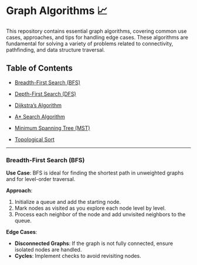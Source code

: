 # Graph Algorithms 📈

This repository contains essential graph algorithms, covering common use cases, approaches, and tips for handling edge cases. These algorithms are fundamental for solving a variety of problems related to connectivity, pathfinding, and data structure traversal.

## Table of Contents
- [Breadth-First Search (BFS)](#breadth-first.py)
- [Depth-First Search (DFS)](#depth-first.py)

- [Dijkstra’s Algorithm](#dijkstras-algorithm)
- [A* Search Algorithm](#a-star-search-algorithm)
- [Minimum Spanning Tree (MST)](#minimum-spanning-tree-mst)
- [Topological Sort](#topological-sort)

---

### Breadth-First Search (BFS)

**Use Case**: BFS is ideal for finding the shortest path in unweighted graphs and for level-order traversal.

**Approach**:
1. Initialize a queue and add the starting node.
2. Mark nodes as visited as you explore each node level by level.
3. Process each neighbor of the node and add unvisited neighbors to the queue.

**Edge Cases**:
- **Disconnected Graphs**: If the graph is not fully connected, ensure isolated nodes are handled.
- **Cycles**: Implement checks to avoid revisiting nodes.
